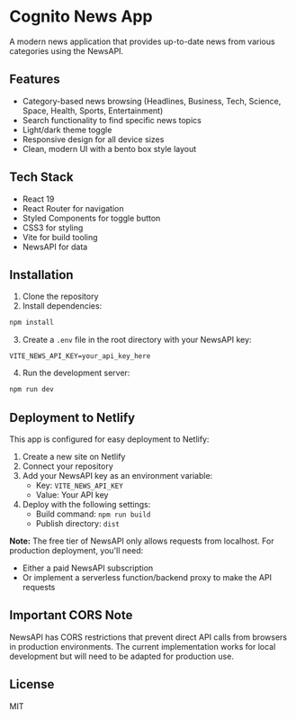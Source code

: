 # Cognito News App

A modern news application that provides up-to-date news from various categories using the NewsAPI.

## Features

- Category-based news browsing (Headlines, Business, Tech, Science, Space, Health, Sports, Entertainment)
- Search functionality to find specific news topics
- Light/dark theme toggle
- Responsive design for all device sizes
- Clean, modern UI with a bento box style layout

## Tech Stack

- React 19
- React Router for navigation
- Styled Components for toggle button
- CSS3 for styling
- Vite for build tooling
- NewsAPI for data

## Installation

1. Clone the repository
2. Install dependencies:

```bash
npm install
```

3. Create a `.env` file in the root directory with your NewsAPI key:

```
VITE_NEWS_API_KEY=your_api_key_here
```

4. Run the development server:

```bash
npm run dev
```

## Deployment to Netlify

This app is configured for easy deployment to Netlify:

1. Create a new site on Netlify
2. Connect your repository
3. Add your NewsAPI key as an environment variable:
   - Key: `VITE_NEWS_API_KEY`
   - Value: Your API key
4. Deploy with the following settings:
   - Build command: `npm run build`
   - Publish directory: `dist`

**Note:** The free tier of NewsAPI only allows requests from localhost. For production deployment, you'll need:

- Either a paid NewsAPI subscription
- Or implement a serverless function/backend proxy to make the API requests

## Important CORS Note

NewsAPI has CORS restrictions that prevent direct API calls from browsers in production environments. The current implementation works for local development but will need to be adapted for production use.

## License

MIT
